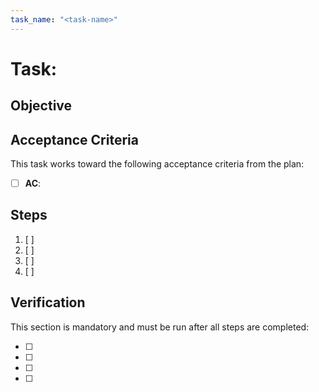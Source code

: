 ```yaml
---
task_name: "<task-name>"
---
```


# Task: 

## Objective


## Acceptance Criteria
This task works toward the following acceptance criteria from the plan:

- [ ] **AC**: 

## Steps
1. [ ] 
2. [ ] 
3. [ ] 
4. [ ] 

## Verification
This section is mandatory and must be run after all steps are completed:

- [ ]
- [ ]
- [ ]
- [ ] 